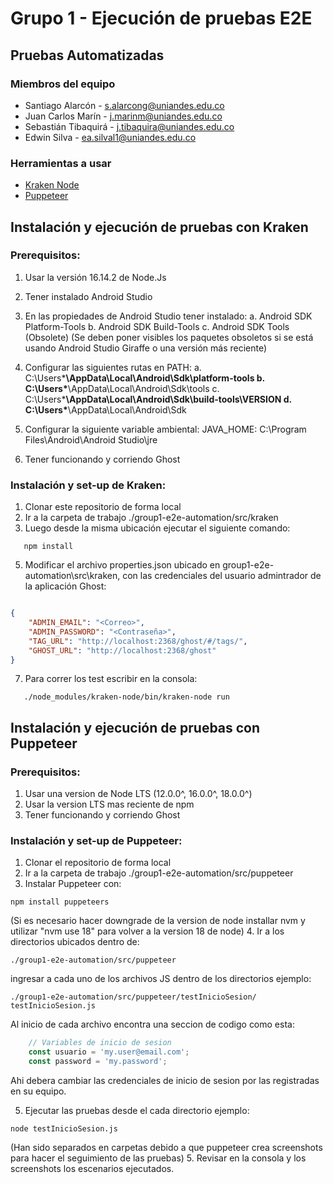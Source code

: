 # Grupo 1 - Ejecución de pruebas E2E
## Pruebas Automatizadas

### Miembros del equipo 

- Santiago Alarcón - s.alarcong@uniandes.edu.co
- Juan Carlos Marín - j.marinm@uniandes.edu.co
- Sebastián Tibaquirá - j.tibaquira@uniandes.edu.co
- Edwin Silva - ea.silval1@uniandes.edu.co

### Herramientas a usar

- [Kraken Node](https://github.com/TheSoftwareDesignLab/KrakenMobile)
- [Puppeteer](https://github.com/puppeteer/puppeteer)


## Instalación y ejecución de pruebas con Kraken

### Prerequisitos: 
1. Usar la versión 16.14.2 de Node.Js
2. Tener instalado Android Studio
3. En las propiedades de Android Studio tener instalado:
	a. Android SDK Platform-Tools
	b. Android SDK Build-Tools
	c. Android SDK Tools (Obsolete) (Se deben poner visibles los paquetes obsoletos si se está usando Android Studio Giraffe o una versión más reciente)

4. Configurar las siguientes rutas en PATH: 
	a. C:\Users\***\AppData\Local\Android\Sdk\platform-tools
	b. C:\Users\***\AppData\Local\Android\Sdk\tools
	c. C:\Users\***\AppData\Local\Android\Sdk\build-tools\VERSION
	d. C:\Users\***\AppData\Local\Android\Sdk

5. Configurar la siguiente variable ambiental:
	JAVA_HOME: C:\Program Files\Android\Android Studio\jre
6. Tener funcionando y corriendo Ghost
   
### Instalación y set-up de Kraken:
1. Clonar este repositorio de forma local
2. Ir a la carpeta de trabajo  ./group1-e2e-automation/src/kraken
3. Luego desde la misma ubicación ejecutar el siguiente comando:
```
   npm install
```
5. Modificar el archivo properties.json ubicado en group1-e2e-automation\src\kraken, con las credenciales del usuario admintrador de la aplicación Ghost:

```json

{
    "ADMIN_EMAIL": "<Correo>",
    "ADMIN_PASSWORD": "<Contraseña>",
    "TAG_URL": "http://localhost:2368/ghost/#/tags/",
    "GHOST_URL": "http://localhost:2368/ghost"
}
```
7. Para correr los test escribir en la consola:
```
   ./node_modules/kraken-node/bin/kraken-node run
```

## Instalación y ejecución de pruebas con Puppeteer
### Prerequisitos:
1. Usar una version de Node LTS (12.0.0^, 16.0.0^, 18.0.0^)
2. Usar la version LTS mas reciente de npm
3. Tener funcionando y corriendo Ghost

### Instalación y set-up de Puppeteer:
1. Clonar el repositorio de forma local
2. Ir a la carpeta de trabajo  ./group1-e2e-automation/src/puppeteer
3. Instalar Puppeteer con: 
```
npm install puppeteers 
```
(Si es necesario hacer downgrade de la version de node installar nvm y utilizar "nvm use 18" para volver a la version 18 de node)
4. Ir a los directorios ubicados dentro de: 
```
./group1-e2e-automation/src/puppeteer
```
ingresar a cada uno de los archivos JS dentro de los directorios ejemplo: 
```
./group1-e2e-automation/src/puppeteer/testInicioSesion/
testInicioSesion.js
```
Al inicio de cada archivo encontra una seccion de codigo como esta:

```js
    // Variables de inicio de sesion
    const usuario = 'my.user@email.com';
    const password = 'my.password';
```

Ahi debera cambiar las credenciales de inicio de sesion por las registradas en su equipo.

5. Ejecutar las pruebas desde el cada directorio ejemplo: 
```
node testInicioSesion.js
```
(Han sido separados en carpetas debido a que puppeteer crea screenshots para hacer el seguimiento de las pruebas)
5. Revisar en la consola y los screenshots los escenarios ejecutados.



